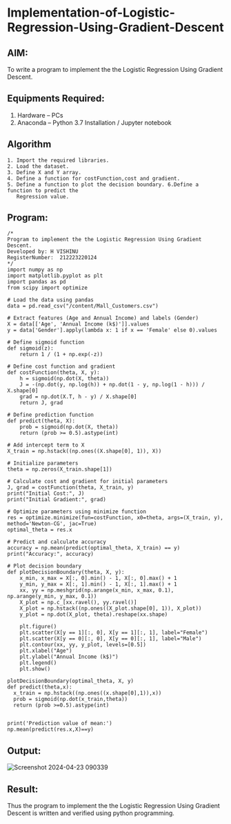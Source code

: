# Implementation-of-Logistic-Regression-Using-Gradient-Descent

## AIM:
To write a program to implement the the Logistic Regression Using Gradient Descent.

## Equipments Required:
1. Hardware – PCs
2. Anaconda – Python 3.7 Installation / Jupyter notebook

## Algorithm
```
1. Import the required libraries.
2. Load the dataset.
3. Define X and Y array.
4. Define a function for costFunction,cost and gradient.
5. Define a function to plot the decision boundary. 6.Define a function to predict the 
   Regression value.
```
## Program:
```
/*
Program to implement the the Logistic Regression Using Gradient Descent.
Developed by: H VISHINU
RegisterNumber:  212223220124
*/
import numpy as np
import matplotlib.pyplot as plt
import pandas as pd
from scipy import optimize

# Load the data using pandas
data = pd.read_csv("/content/Mall_Customers.csv")

# Extract features (Age and Annual Income) and labels (Gender)
X = data[['Age', 'Annual Income (k$)']].values
y = data['Gender'].apply(lambda x: 1 if x == 'Female' else 0).values

# Define sigmoid function
def sigmoid(z):
    return 1 / (1 + np.exp(-z))

# Define cost function and gradient
def costFunction(theta, X, y):
    h = sigmoid(np.dot(X, theta))
    J = -(np.dot(y, np.log(h)) + np.dot(1 - y, np.log(1 - h))) / X.shape[0]
    grad = np.dot(X.T, h - y) / X.shape[0]
    return J, grad

# Define prediction function
def predict(theta, X):
    prob = sigmoid(np.dot(X, theta))
    return (prob >= 0.5).astype(int)

# Add intercept term to X
X_train = np.hstack((np.ones((X.shape[0], 1)), X))

# Initialize parameters
theta = np.zeros(X_train.shape[1])

# Calculate cost and gradient for initial parameters
J, grad = costFunction(theta, X_train, y)
print("Initial Cost:", J)
print("Initial Gradient:", grad)

# Optimize parameters using minimize function
res = optimize.minimize(fun=costFunction, x0=theta, args=(X_train, y), method='Newton-CG', jac=True)
optimal_theta = res.x

# Predict and calculate accuracy
accuracy = np.mean(predict(optimal_theta, X_train) == y)
print("Accuracy:", accuracy)

# Plot decision boundary
def plotDecisionBoundary(theta, X, y):
    x_min, x_max = X[:, 0].min() - 1, X[:, 0].max() + 1
    y_min, y_max = X[:, 1].min() - 1, X[:, 1].max() + 1
    xx, yy = np.meshgrid(np.arange(x_min, x_max, 0.1), np.arange(y_min, y_max, 0.1))
    X_plot = np.c_[xx.ravel(), yy.ravel()]
    X_plot = np.hstack((np.ones((X_plot.shape[0], 1)), X_plot))
    y_plot = np.dot(X_plot, theta).reshape(xx.shape)

    plt.figure()
    plt.scatter(X[y == 1][:, 0], X[y == 1][:, 1], label="Female")
    plt.scatter(X[y == 0][:, 0], X[y == 0][:, 1], label="Male")
    plt.contour(xx, yy, y_plot, levels=[0.5])
    plt.xlabel("Age")
    plt.ylabel("Annual Income (k$)")
    plt.legend()
    plt.show()

plotDecisionBoundary(optimal_theta, X, y)
def predict(theta,x):
  x_train = np.hstack((np.ones((x.shape[0],1)),x))
  prob = sigmoid(np.dot(x_train,theta))
  return (prob >=0.5).astype(int)


print('Prediction value of mean:')
np.mean(predict(res.x,X)==y)
```

## Output:
![Screenshot 2024-04-23 090339](https://github.com/VisHinu24/-Implementation-of-Logistic-Regression-Using-Gradient-Descent/assets/144244396/cba5064b-fbc9-4c75-9bbe-b1fb8c28772e)


## Result:
Thus the program to implement the the Logistic Regression Using Gradient Descent is written and verified using python programming.

